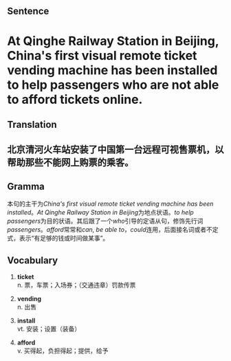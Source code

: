## Sentence

<h1>At Qinghe Railway Station in Beijing, China's first visual remote ticket vending machine has been installed to help passengers who are not able to afford tickets online.</h1>

## Translation

<h2>北京清河火车站安装了中国第一台远程可视售票机，以帮助那些不能网上购票的乘客。</h2>    

## Gramma     

本句的主干为*China's first visual remote ticket vending machine has been installed*。*At Qinghe Railway Station in Beijing*为地点状语。*to help passengers*为目的状语。其后跟了一个*who*引导的定语从句，修饰先行词*passengers*。*afford*常常和*can*, *be able to*，*could*连用，后面接名词或者不定式，表示“有足够的钱或时间做某事”。      


## Vocabulary   

1. **ticket**       
n. 票，车票；入场券；（交通违章）罚款传票        

2. **vending**         
n. 出售        

3. **install**         
vt. 安装；设置（装备）        

4. **afford**        
v. 买得起，负担得起；提供，给予         
